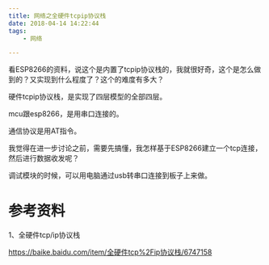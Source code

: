 ```yaml
---
title: 网络之全硬件tcpip协议栈
date: 2018-04-14 14:22:44
tags:	
	- 网络

---
```




看ESP8266的资料，说这个是内置了tcpip协议栈的，我就很好奇，这个是怎么做到的？又实现到什么程度了？这个的难度有多大？

硬件tcpip协议栈，是实现了四层模型的全部四层。

mcu跟esp8266，是用串口连接的。

通信协议是用AT指令。

我觉得在进一步讨论之前，需要先搞懂，我怎样基于ESP8266建立一个tcp连接，然后进行数据收发呢？

调试模块的时候，可以用电脑通过usb转串口连接到板子上来做。



# 参考资料

1、全硬件tcp/ip协议栈

https://baike.baidu.com/item/全硬件tcp%2Fip协议栈/6747158